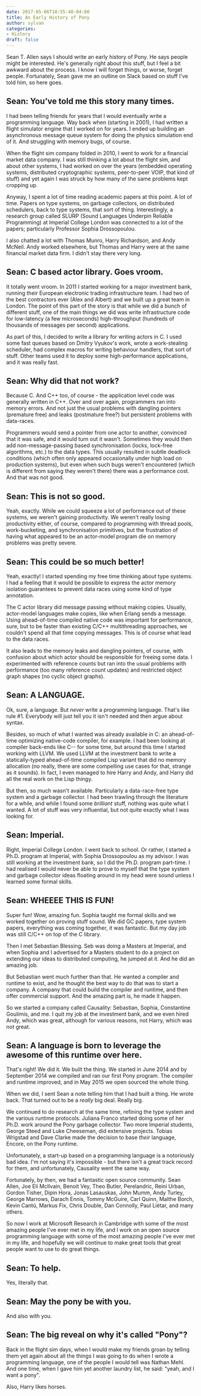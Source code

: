 ```yaml
---
date: 2017-05-06T10:55:40-04:00
title: An Early History of Pony
author: sylvan
categories:
- History
draft: false
---
```

Sean T. Allen says I should write an early history of Pony. He says people might be interested. He's generally right about this stuff, but I feel a bit awkward about the process. I know I will forget things, or worse, forget people. Fortunately, Sean gave me an outline on Slack based on stuff I've told him, so here goes.

## Sean: You’ve told me this story many times.

I had been telling friends for years that I would eventually write a programming language. Way back when (starting in 2001), I had written a flight simulator engine that I worked on for years. I ended up building an asynchronous message queue system for doing the physics simulation end of it. And struggling with memory bugs, of course.

When the flight sim company folded in 2010, I went to work for a financial market data company. I was still thinking a lot about the flight sim, and about other systems, I had worked on over the years (embedded operating systems, distributed cryptographic systems, peer-to-peer VOIP, that kind of stuff) and yet again I was struck by how many of the same problems kept cropping up.

Anyway, I spent a lot of time reading academic papers at this point. A lot of time. Papers on type systems, on garbage collectors, on distributed schedulers, back to type systems, that sort of thing. Interestingly, a research group called SLURP (Sound Languages Underpin Reliable Programming) at Imperial College London was connected to a lot of the papers; particularly Professor Sophia Drossopoulou.

I also chatted a lot with Thomas Munro, Harry Richardson, and Andy McNeil. Andy worked elsewhere, but Thomas and Harry were at the same financial market data firm. I didn't stay there very long.

## Sean: C based actor library. Goes vroom.

It totally went vroom. In 2011 I started working for a major investment bank, running their European electronic trading infrastructure team. I had two of the best contractors ever (Alex and Albert) and we built up a great team in London. The point of this part of the story is that while we did a bunch of different stuff, one of the main things we did was write infrastructure code for low-latency (a few microseconds) high-throughput (hundreds of thousands of messages per second) applications.

As part of this, I decided to write a library for writing actors in C. I used some fast queues based on Dmitry Vyukov's work, wrote a work-stealing scheduler, had complex macros for writing behaviour handlers, that sort of stuff. Other teams used it to deploy some high-performance applications, and it was really fast.

## Sean: Why did that not work?

Because C. And C++ too, of course - the application level code was generally written in C++. Over and over again, programmers ran into memory errors. And not just the usual problems with dangling pointers (premature free) and leaks (postmature free?) but persistent problems with data-races.

Programmers would send a pointer from one actor to another, convinced that it was safe, and it would turn out it wasn't. Sometimes they would then add non-message-passing based synchronisation (locks, lock-free algorithms, etc.) to the data types. This usually resulted in subtle deadlock conditions (which often only appeared occasionally under high load on production systems), but even when such bugs weren't encountered (which is different from saying they weren't there) there was a performance cost. And that was not good.

## Sean: This is not so good.

Yeah, exactly. While we could squeeze a lot of performance out of these systems, we weren't gaining productivity. We weren't really losing productivity either, of course, compared to programming with thread pools, work-bucketing, and synchronisation primitives, but the frustration of having what appeared to be an actor-model program die on memory problems was pretty severe.

## Sean: This could be so much better!

Yeah, exactly! I started spending my free time thinking about type systems. I had a feeling that it would be possible to express the actor memory isolation guarantees to prevent data races using some kind of type annotation.

The C actor library did message passing without making copies. Usually, actor-model languages make copies, like when Erlang sends a message. Using ahead-of-time compiled native code was important for performance, sure, but to be faster than existing C/C++ multithreading approaches, we couldn't spend all that time copying messages. This is of course what lead to the data races.

It also leads to the memory leaks and dangling pointers, of course, with confusion about which actor should be responsible for freeing some data. I experimented with reference counts but ran into the usual problems with performance (too many reference count updates) and restricted object graph shapes (no cyclic object graphs).

## Sean: A LANGUAGE.

Ok, sure, a language. But _never_ write a programming language. That's like rule #1. Everybody will just tell you it isn't needed and then argue about syntax.

Besides, so much of what I wanted was already available in C: an ahead-of-time optimizing native-code compiler, for example. I had been looking at compiler back-ends like C-- for some time, but around this time I started working with LLVM. We used LLVM at the investment bank to write a statically-typed ahead-of-time compiled Lisp variant that did no memory allocation (no really, there are some compelling use cases for that, strange as it sounds). In fact, I even managed to hire Harry and Andy, and Harry did all the real work on the Lisp thingy.

But then, so much wasn't available. Particularly a data-race-free type system and a garbage collector. I had been trawling through the literature for a while, and while I found some _brilliant_ stuff, nothing was quite what I wanted. A lot of stuff was very influential, but not quite exactly what I was looking for.

## Sean: Imperial.

Right, Imperial College London. I went back to school. Or rather, I started a Ph.D. program at Imperial, with Sophia Drossopoulou as my advisor. I was still working at the investment bank, so I did the Ph.D. program part-time. I had realised I would never be able to prove to myself that the type system and garbage collector ideas floating around in my head were sound unless I learned some formal skills.

## Sean: WHEEEE THIS IS FUN!

Super fun! Wow, amazing fun. Sophia taught me formal skills and we worked together on proving stuff sound. We did GC papers, type system papers, everything was coming together, it was fantastic. But my day job was still C/C++ on top of the C library.

Then I met Sebastian Blessing. Seb was doing a Masters at Imperial, and when Sophia and I advertised for a Masters student to do a project on extending our ideas to distributed computing, he jumped at it. And he did an amazing job.

But Sebastian went much further than that. He wanted a compiler and runtime to exist, and he thought the best way to do that was to start a company. A company that could build the compiler and runtime, and then offer commercial support. And the amazing part is, he made it happen.

So we started a company called Causality: Sebastian, Sophia, Constantine Goulimis, and me. I quit my job at the investment bank, and we even hired Andy, which was great, although for various reasons, not Harry, which was not great.

## Sean: A language is born to leverage the awesome of this runtime over here.

That's right! We did it. We built the thing. We started in June 2014 and by September 2014 we compiled and ran our first Pony program. The compiler and runtime improved, and in May 2015 we open sourced the whole thing.

When we did, I sent Sean a note telling him that I had built a thing. He wrote back. That turned out to be a _really_ big deal. Really big.

We continued to do research at the same time, refining the type system and the various runtime protocols. Juliana Franco started doing some of her Ph.D. work around the Pony garbage collector. Two more Imperial students, George Steed and Luke Cheeseman, did extensive projects. Tobias Wrigstad and Dave Clarke made the decision to base _their_ language, Encore, on the Pony runtime.

Unfortunately, a start-up based on a programming language is a notoriously bad idea. I'm not saying it's impossible - but there isn't a great track record for them, and unfortunately, Causality went the same way.

Fortunately, by then, we had a fantastic open source community. Sean Allen, Joe Eli McIlvain, Benoit Vey, Theo Butler, Perelandric, Reini Urban, Gordon Tisher, Dipin Hora, Jonas Lasauskas, John Mumm, Andy Turley, George Marrows, Darach Ennis, Tommy McGuire, Carl Quinn, Malthe Borch, Kevin Cantú, Markus Fix, Chris Double, Dan Connolly, Paul Liétar, and many others.

So now I work at Microsoft Research in Cambridge with some of the most amazing people I've ever met in my life, and I work on an open source programming language with some of the most amazing people I've ever met in my life, and hopefully we will continue to make great tools that great people want to use to do great things.

## Sean: To help.

Yes, literally that.

## Sean: May the pony be with you.

And also with you.

## Sean: The big reveal on why it's called "Pony"?

Back in the flight sim days, when I would make my friends groan by telling them yet again about all the things I was going to do when I wrote a programming language, one of the people I would tell was Nathan Mehl. And one time, when I gave him yet another laundry list, he said: "yeah, and I want a pony".

Also, Harry likes horses.
